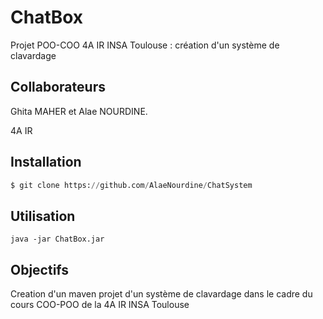 # ChatBox
Projet POO-COO 4A IR INSA Toulouse : création d'un système de clavardage

## Collaborateurs 
Ghita MAHER et Alae NOURDINE.

4A IR

## Installation

```python
$ git clone https://github.com/AlaeNourdine/ChatSystem
```
## Utilisation
```
java -jar ChatBox.jar
```

## Objectifs
Creation d'un maven projet d'un système de clavardage dans le cadre du cours COO-POO de la 4A IR INSA Toulouse 

